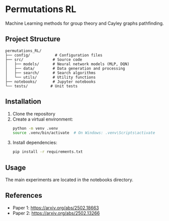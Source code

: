 # Permutations RL

Machine Learning methods for group theory and Cayley graphs pathfinding.

## Project Structure

```
permutations_RL/
├── config/           # Configuration files
├── src/             # Source code
│   ├── models/      # Neural network models (MLP, DQN)
│   ├── data/        # Data generation and processing
│   ├── search/      # Search algorithms
│   └── utils/       # Utility functions
├── notebooks/       # Jupyter notebooks
└── tests/          # Unit tests
```

## Installation

1. Clone the repository
2. Create a virtual environment:
   ```bash
   python -m venv .venv
   source .venv/bin/activate  # On Windows: .venv\Scripts\activate
   ```
3. Install dependencies:
   ```bash
   pip install -r requirements.txt
   ```

## Usage

The main experiments are located in the notebooks directory.

## References

- Paper 1: https://arxiv.org/abs/2502.18663
- Paper 2: https://arxiv.org/abs/2502.13266 